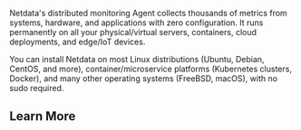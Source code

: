 <!--
title: "Overview"
sidebar_label: "concepts-netdata-agent"
custom_edit_url: "https://github.com/netdata/netdata/blob/master/docs/concepts/netdata-agent/overview.md"
learn_status: "Published"
learn_topic_type: "Concepts"
learn_rel_path: "slugs"
learn_docs_purpose: "Present an overview of what we will cover about Netdata Agent"
slug: /concepts/netdata-agent-overview/
-->

Netdata's distributed monitoring Agent collects thousands of metrics from systems, hardware, and applications with zero
configuration. It runs permanently on all your physical/virtual servers, containers, cloud deployments, and edge/IoT
devices.

You can install Netdata on most Linux distributions (Ubuntu, Debian, CentOS, and more), container/microservice
platforms (Kubernetes clusters, Docker), and many other operating systems (FreeBSD, macOS), with no sudo required.

## Learn More

<Grid columns="3">
  <Box
    title="Guided troubleshooting tools">
    <BoxList>
      <BoxListItem to="https://github.com/netdata/netdata/blob/master/docs/concepts/netdata-agent/aclk.md" title="ACLK" />
      <BoxListItem to="https://github.com/netdata/netdata/blob/master/docs/concepts/netdata-agent/metrics-collection.md" title="Metrics collection" />
      <BoxListItem to="https://github.com/netdata/netdata/blob/master/docs/concepts/netdata-agent/metrics-exporting.md" title="Metrics exporting" />
      <BoxListItem to="https://github.com/netdata/netdata/blob/master/docs/concepts/netdata-agent/metrics-storage.md" title="Metrics storage" />
      <BoxListItem to="https://github.com/netdata/netdata/blob/master/docs/concepts/netdata-agent/metrics-streaming-replication.md" title="Metrics streming replication" />
      <BoxListItem to="https://github.com/netdata/netdata/blob/master/docs/concepts/netdata-agent/registry.md" title="Registry" />
    </BoxList>
  </Box>
</Grid>
